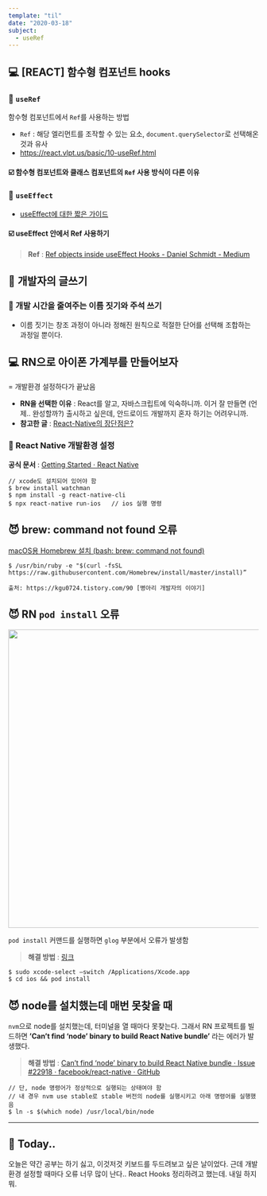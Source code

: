 ```yaml
---
template: "til"
date: "2020-03-18"
subject:
  - useRef
---
```


## 💻 [REACT] 함수형 컴포넌트 hooks
### 📍 `useRef`
함수형 컴포넌트에서 `Ref`를 사용하는 방법
* `Ref` : 해당 엘리먼트를 조작할 수 있는 요소, `document.querySelector`로 선택해온 것과 유사
* https://react.vlpt.us/basic/10-useRef.html

#### ☑️ 함수형 컴포넌트와 클래스 컴포넌트의 `Ref` 사용 방식이 다른 이유

### 📍 `useEffect`
* [useEffect에 대한 짧은 가이드](https://velog.io/@jepjap93/useEffect%EC%97%90-%EB%8C%80%ED%95%9C-%EC%A7%A7%EC%9D%80-%EA%B0%80%EC%9D%B4%EB%93%9C)

#### ☑️ useEffect 안에서 Ref 사용하기
> **Ref** : [Ref objects inside useEffect Hooks - Daniel Schmidt - Medium](https://medium.com/@teh_builder/ref-objects-inside-useeffect-hooks-eb7c15198780)  

## 📔 개발자의 글쓰기
### 📍 개발 시간을 줄여주는 이름 짓기와 주석 쓰기
* 이름 짓기는 창조 과정이 아니라 정해진 원칙으로 적절한 단어를 선택해 조합하는 과정일 뿐이다.

## 💻 RN으로 아이폰 가계부를 만들어보자
= 개발환경 설정하다가 끝났음
* **RN을 선택한 이유** : React를 알고, 자바스크립트에 익숙하니까. 이거 잘 만들면 (언제.. 완성할까?) 출시하고 싶은데, 안드로이드 개발까지 혼자 하기는 어려우니까.
*  **참고한 글** : [React-Native의 장단점은?](https://medium.com/@jang.wangsu/rn-react-native%EC%9D%98-%EC%9E%A5%EB%8B%A8%EC%A0%90%EC%9D%80-6e8a2396eea1) 

### 📍 React Native 개발환경 설정
**공식 문서** : [Getting Started · React Native](https://reactnative.dev/docs/getting-started)

```
// xcode도 설치되어 있어야 함
$ brew install watchman
$ npm install -g react-native-cli
$ npx react-native run-ios   // ios 실행 명령
```

## 😈 brew: command not found 오류
[macOS용 Homebrew 설치 (bash: brew: command not found)](https://kgu0724.tistory.com/90)

```
$ /usr/bin/ruby -e "$(curl -fsSL https://raw.githubusercontent.com/Homebrew/install/master/install)”

출처: https://kgu0724.tistory.com/90 [병아리 개발자의 이야기]
```

## 😈 RN `pod install` 오류
<img width="600px" src="https://user-images.githubusercontent.com/42922453/76943336-86e2f400-6942-11ea-984f-9dd93c311545.png">

`pod install` 커맨드를 실행하면 `glog` 부분에서 오류가 발생함

> **해결 방법** : [링크](https://github.com/facebook/react-native/issues/25561#issuecomment-510856359)  

```
$ sudo xcode-select —switch /Applications/Xcode.app
$ cd ios && pod install
```

## 😈 node를 설치했는데 매번 못찾을 때
`nvm`으로 node를 설치했는데, 터미널을 열 때마다 못찾는다. 그래서 RN 프로젝트를 빌드하면 **’Can’t find ‘node’ binary to build React Native bundle’** 라는 에러가 발생했다.

> **해결 방법** : [Can’t find ‘node’ binary to build React Native bundle · Issue #22918 · facebook/react-native · GitHub](https://github.com/facebook/react-native/issues/22918#issuecomment-455960705)  

```
// 단, node 명령어가 정상적으로 실행되는 상태여야 함
// 내 경우 nvm use stable로 stable 버전의 node를 실행시키고 아래 명령어를 실행했음
$ ln -s $(which node) /usr/local/bin/node
```

- - - -
## 👻 Today..
오늘은 약간 공부는 하기 싫고, 이것저것 키보드를 두드려보고 싶은 날이었다. 근데 개발환경 설정할 때마다 오류 너무 많이 난다.. React Hooks 정리하려고 했는데. 내일 하지 뭐.
